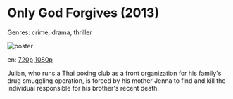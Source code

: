 # Only God Forgives (2013)

Genres: crime, drama, thriller

![poster](http://image.tmdb.org/t/p/w500/tnceuBhlLfNSUSw08Ypzs006m63.jpg)

en:
  [720p](magnet:?xt=urn:btih:C61D60B14ECE2684B306ED1DE0A96F8139BEAFCF&tr=udp://glotorrents.pw:6969/announce&tr=udp://tracker.opentrackr.org:1337/announce&tr=udp://torrent.gresille.org:80/announce&tr=udp://tracker.openbittorrent.com:80&tr=udp://tracker.coppersurfer.tk:6969&tr=udp://tracker.leechers-paradise.org:6969&tr=udp://p4p.arenabg.ch:1337&tr=udp://tracker.internetwarriors.net:1337)
  [1080p](magnet:?xt=urn:btih:6EB824C9B48D3577736C18F98309D4B2C45D3160&tr=udp://glotorrents.pw:6969/announce&tr=udp://tracker.opentrackr.org:1337/announce&tr=udp://torrent.gresille.org:80/announce&tr=udp://tracker.openbittorrent.com:80&tr=udp://tracker.coppersurfer.tk:6969&tr=udp://tracker.leechers-paradise.org:6969&tr=udp://p4p.arenabg.ch:1337&tr=udp://tracker.internetwarriors.net:1337)
  


Julian, who runs a Thai boxing club as a front organization for his family's drug smuggling operation, is forced by his mother Jenna to find and kill the individual responsible for his brother's recent death.
